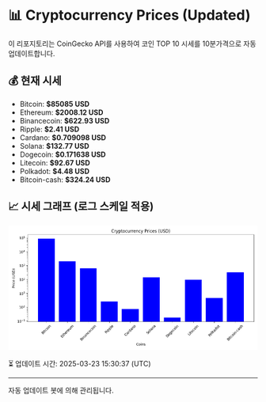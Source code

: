 
# 📊 Cryptocurrency Prices (Updated)

이 리포지토리는 CoinGecko API를 사용하여 코인 TOP 10 시세를 10분가격으로 자동 업데이트합니다.

## 💰 현재 시세
- Bitcoin: **$85085 USD**
- Ethereum: **$2008.12 USD**
- Binancecoin: **$622.93 USD**
- Ripple: **$2.41 USD**
- Cardano: **$0.709098 USD**
- Solana: **$132.77 USD**
- Dogecoin: **$0.171638 USD**
- Litecoin: **$92.67 USD**
- Polkadot: **$4.48 USD**
- Bitcoin-cash: **$324.24 USD**

## 📈 시세 그래프 (로그 스케일 적용)
![Crypto Prices](crypto_prices.png)

⏳ 업데이트 시간: 2025-03-23 15:30:37 (UTC)

---
자동 업데이트 봇에 의해 관리됩니다.
